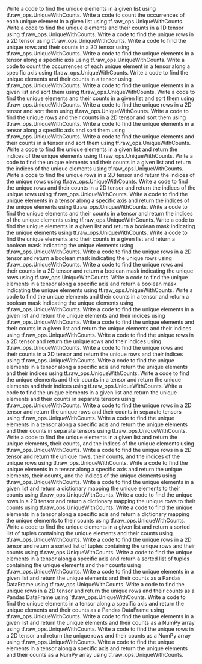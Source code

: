 Write a code to find the unique elements in a given list using tf.raw_ops.UniqueWithCounts.
Write a code to count the occurrences of each unique element in a given list using tf.raw_ops.UniqueWithCounts.
Write a code to find the unique elements and their counts in a 1D tensor using tf.raw_ops.UniqueWithCounts.
Write a code to find the unique rows in a 2D tensor using tf.raw_ops.UniqueWithCounts.
Write a code to find the unique rows and their counts in a 2D tensor using tf.raw_ops.UniqueWithCounts.
Write a code to find the unique elements in a tensor along a specific axis using tf.raw_ops.UniqueWithCounts.
Write a code to count the occurrences of each unique element in a tensor along a specific axis using tf.raw_ops.UniqueWithCounts.
Write a code to find the unique elements and their counts in a tensor using tf.raw_ops.UniqueWithCounts.
Write a code to find the unique elements in a given list and sort them using tf.raw_ops.UniqueWithCounts.
Write a code to find the unique elements and their counts in a given list and sort them using tf.raw_ops.UniqueWithCounts.
Write a code to find the unique rows in a 2D tensor and sort them using tf.raw_ops.UniqueWithCounts.
Write a code to find the unique rows and their counts in a 2D tensor and sort them using tf.raw_ops.UniqueWithCounts.
Write a code to find the unique elements in a tensor along a specific axis and sort them using tf.raw_ops.UniqueWithCounts.
Write a code to find the unique elements and their counts in a tensor and sort them using tf.raw_ops.UniqueWithCounts.
Write a code to find the unique elements in a given list and return the indices of the unique elements using tf.raw_ops.UniqueWithCounts.
Write a code to find the unique elements and their counts in a given list and return the indices of the unique elements using tf.raw_ops.UniqueWithCounts.
Write a code to find the unique rows in a 2D tensor and return the indices of the unique rows using tf.raw_ops.UniqueWithCounts.
Write a code to find the unique rows and their counts in a 2D tensor and return the indices of the unique rows using tf.raw_ops.UniqueWithCounts.
Write a code to find the unique elements in a tensor along a specific axis and return the indices of the unique elements using tf.raw_ops.UniqueWithCounts.
Write a code to find the unique elements and their counts in a tensor and return the indices of the unique elements using tf.raw_ops.UniqueWithCounts.
Write a code to find the unique elements in a given list and return a boolean mask indicating the unique elements using tf.raw_ops.UniqueWithCounts.
Write a code to find the unique elements and their counts in a given list and return a boolean mask indicating the unique elements using tf.raw_ops.UniqueWithCounts.
Write a code to find the unique rows in a 2D tensor and return a boolean mask indicating the unique rows using tf.raw_ops.UniqueWithCounts.
Write a code to find the unique rows and their counts in a 2D tensor and return a boolean mask indicating the unique rows using tf.raw_ops.UniqueWithCounts.
Write a code to find the unique elements in a tensor along a specific axis and return a boolean mask indicating the unique elements using tf.raw_ops.UniqueWithCounts.
Write a code to find the unique elements and their counts in a tensor and return a boolean mask indicating the unique elements using tf.raw_ops.UniqueWithCounts.
Write a code to find the unique elements in a given list and return the unique elements and their indices using tf.raw_ops.UniqueWithCounts.
Write a code to find the unique elements and their counts in a given list and return the unique elements and their indices using tf.raw_ops.UniqueWithCounts.
Write a code to find the unique rows in a 2D tensor and return the unique rows and their indices using tf.raw_ops.UniqueWithCounts.
Write a code to find the unique rows and their counts in a 2D tensor and return the unique rows and their indices using tf.raw_ops.UniqueWithCounts.
Write a code to find the unique elements in a tensor along a specific axis and return the unique elements and their indices using tf.raw_ops.UniqueWithCounts.
Write a code to find the unique elements and their counts in a tensor and return the unique elements and their indices using tf.raw_ops.UniqueWithCounts.
Write a code to find the unique elements in a given list and return the unique elements and their counts in separate tensors using tf.raw_ops.UniqueWithCounts.
Write a code to find the unique rows in a 2D tensor and return the unique rows and their counts in separate tensors using tf.raw_ops.UniqueWithCounts.
Write a code to find the unique elements in a tensor along a specific axis and return the unique elements and their counts in separate tensors using tf.raw_ops.UniqueWithCounts.
Write a code to find the unique elements in a given list and return the unique elements, their counts, and the indices of the unique elements using tf.raw_ops.UniqueWithCounts.
Write a code to find the unique rows in a 2D tensor and return the unique rows, their counts, and the indices of the unique rows using tf.raw_ops.UniqueWithCounts.
Write a code to find the unique elements in a tensor along a specific axis and return the unique elements, their counts, and the indices of the unique elements using tf.raw_ops.UniqueWithCounts.
Write a code to find the unique elements in a given list and return a dictionary mapping the unique elements to their counts using tf.raw_ops.UniqueWithCounts.
Write a code to find the unique rows in a 2D tensor and return a dictionary mapping the unique rows to their counts using tf.raw_ops.UniqueWithCounts.
Write a code to find the unique elements in a tensor along a specific axis and return a dictionary mapping the unique elements to their counts using tf.raw_ops.UniqueWithCounts.
Write a code to find the unique elements in a given list and return a sorted list of tuples containing the unique elements and their counts using tf.raw_ops.UniqueWithCounts.
Write a code to find the unique rows in a 2D tensor and return a sorted list of tuples containing the unique rows and their counts using tf.raw_ops.UniqueWithCounts.
Write a code to find the unique elements in a tensor along a specific axis and return a sorted list of tuples containing the unique elements and their counts using tf.raw_ops.UniqueWithCounts.
Write a code to find the unique elements in a given list and return the unique elements and their counts as a Pandas DataFrame using tf.raw_ops.UniqueWithCounts.
Write a code to find the unique rows in a 2D tensor and return the unique rows and their counts as a Pandas DataFrame using `tf.raw_ops.UniqueWithCounts.
Write a code to find the unique elements in a tensor along a specific axis and return the unique elements and their counts as a Pandas DataFrame using tf.raw_ops.UniqueWithCounts.
Write a code to find the unique elements in a given list and return the unique elements and their counts as a NumPy array using tf.raw_ops.UniqueWithCounts.
Write a code to find the unique rows in a 2D tensor and return the unique rows and their counts as a NumPy array using tf.raw_ops.UniqueWithCounts.
Write a code to find the unique elements in a tensor along a specific axis and return the unique elements and their counts as a NumPy array using tf.raw_ops.UniqueWithCounts.